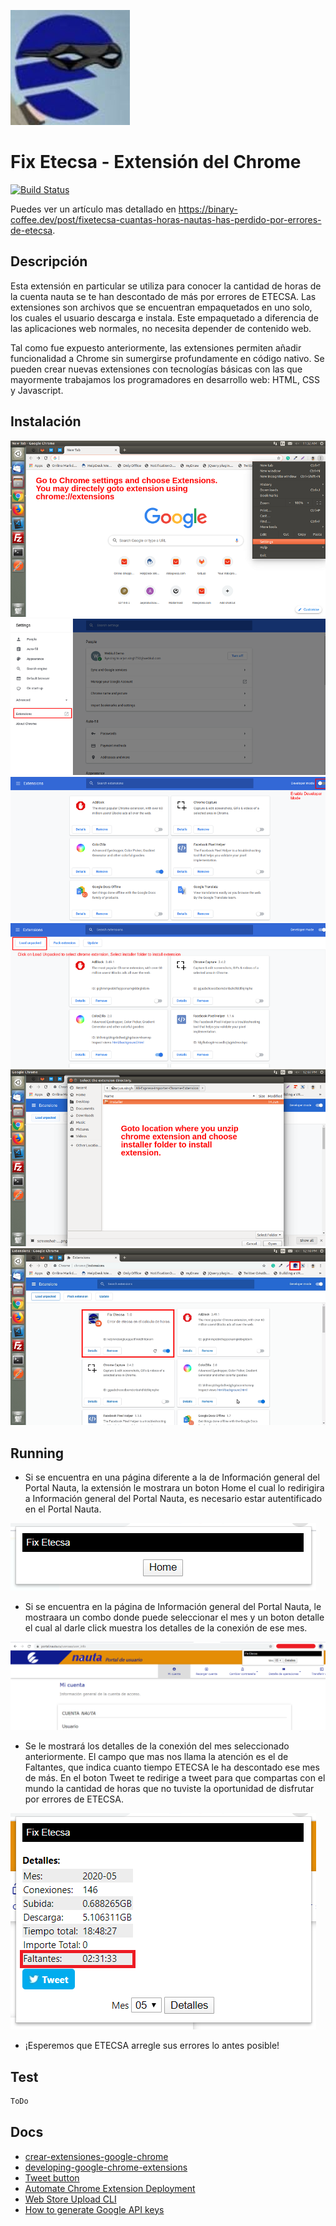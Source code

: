 ![icon](./icon.png) 

# Fix Etecsa - Extensión del Chrome

[![Build Status](https://travis-ci.com/dcs-community/fix-etecsa.svg?branch=master)](https://travis-ci.com/dcs-community/fix-etecsa)

Puedes ver un artículo mas detallado en https://binary-coffee.dev/post/fixetecsa-cuantas-horas-nautas-has-perdido-por-errores-de-etecsa.

## Descripción

Esta extensión en particular se utiliza para conocer la cantidad de horas de la cuenta nauta se te han descontado de más por errores de ETECSA. Las extensiones son archivos que se encuentran empaquetados en uno solo, los cuales el usuario descarga e instala. Este empaquetado a diferencia de las aplicaciones web normales, no necesita depender de contenido web.

Tal como fue expuesto anteriormente, las extensiones permiten añadir funcionalidad a Chrome sin sumergirse profundamente en código nativo. Se pueden crear nuevas extensiones con tecnologías básicas con las que mayormente trabajamos los programadores en desarrollo web: HTML, CSS y Javascript.

## Instalación

![img1](./img/1-2.png) 
![img2](./img/2-3.png) 
![img3](./img/3-2.png) 
![img4](./img/4-3.png) 
![img5](./img/5-3.png) 
![img6](./img/6-3.png) 

## Running 

- Si se encuentra en una página diferente a la de Información general del Portal Nauta, la extensión le mostrara un boton Home el cual lo redirigira a Información general del Portal Nauta, es necesario estar autentificado en el Portal Nauta. 

![paso 1](./img/p1.png) 

- Si se encuentra en la página de Información general del Portal Nauta, le mostraara un combo donde puede seleccionar el mes y un boton detalle el cual al darle click muestra los detalles de la conexión de ese mes.

![paso 2](./img/p2.png) 

- Se le mostrará los detalles de la conexión del mes seleccionado anteriormente. El campo que mas nos llama la atención es el de Faltantes, que indica cuanto tiempo ETECSA le ha descontado ese mes de más. En el boton Tweet te redirige a tweet para que compartas con el mundo la cantidad de horas que no tuviste la oportunidad de disfrutar por errores de ETECSA.  

![paso 3](./img/p3.png) 

- ¡Esperemos que ETECSA arregle sus errores lo antes posible!

## Test

```bash
ToDo
```

## Docs

- [crear-extensiones-google-chrome](http://www.maestrosdelweb.com/crear-extensiones-google-chrome/)
- [developing-google-chrome-extensions](https://code.tutsplus.com/es/tutorials/developing-google-chrome-extensions--net-33076)
- [Tweet button](https://developer.twitter.com/en/docs/twitter-for-websites/tweet-button)
- [Automate Chrome Extension Deployment](https://www.akinjide.me/2019/automate-chrome-extension-deployment/)
- [Web Store Upload CLI](https://github.com/DrewML/chrome-webstore-upload-cli)
- [How to generate Google API keys](https://github.com/DrewML/chrome-webstore-upload/blob/master/How%20to%20generate%20Google%20API%20keys.md)



